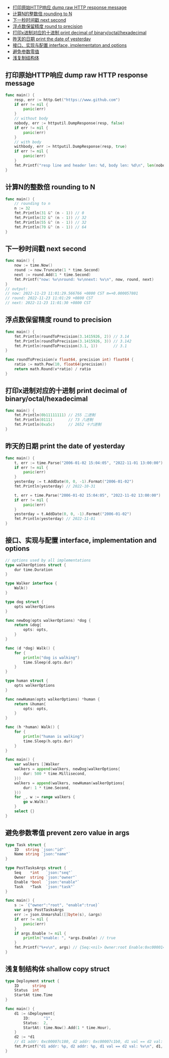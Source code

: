 - [打印原始HTTP响应 dump raw HTTP response message](#打印原始http响应-dump-raw-http-response-message)
- [计算N的整数倍 rounding to N](#计算n的整数倍-rounding-to-n)
- [下一秒时间戳 next second](#下一秒时间戳-next-second)
- [浮点数保留精度 round to precision](#浮点数保留精度-round-to-precision)
- [打印x进制对应的十进制 print decimal of binary/octal/hexadecimal](#打印x进制对应的十进制-print-decimal-of-binaryoctalhexadecimal)
- [昨天的日期 print the date of yesterday](#昨天的日期-print-the-date-of-yesterday)
- [接口、实现与配置 interface, implementaton and options](#接口实现与配置-interface-implementation-and-options)
- [避免参数零值](#避免参数零值-prevent-zero-value-in-args)
- [浅复制结构体](#避免参数零值-prevent-zero-value-in-args)


## 打印原始HTTP响应 dump raw HTTP response message

```go
func main() {
	resp, err := http.Get("https://www.github.com")
	if err != nil {
		panic(err)
	}
	// without body
	nobody, err := httputil.DumpResponse(resp, false)
	if err != nil {
		panic(err)
	}
	// with body
	withbody, err := httputil.DumpResponse(resp, true)
	if err != nil {
		panic(err)
	}
	fmt.Printf("resp line and header len: %d, body len: %d\n", len(nobody), len(withbody))
}
```

## 计算N的整数倍 rounding to N

```go
func main() {
	// rounding to n
	n := 32
	fmt.Println(31 &^ (n - 1)) // 0
	fmt.Println(32 &^ (n - 1)) // 32
	fmt.Println(55 &^ (n - 1)) // 32
	fmt.Println(70 &^ (n - 1)) // 64
}
```

## 下一秒时间戳 next second

```go
func main() {
	now := time.Now()
	round := now.Truncate(1 * time.Second)
	next := round.Add(1 * time.Second)
	fmt.Printf("now: %v\nround: %v\nnext: %v\n", now, round, next)
}
// output:
// now: 2022-11-23 11:01:29.566766 +0800 CST m=+0.000057801
// round: 2022-11-23 11:01:29 +0800 CST
// next: 2022-11-23 11:01:30 +0800 CST
```

## 浮点数保留精度 round to precision

```go
func main() {
	fmt.Println(roundToPrecision(3.1415926, 2)) // 3.14
	fmt.Println(roundToPrecision(3.1415926, 3)) // 3.142
	fmt.Println(roundToPrecision(3.1, 1))       // 3.1
}

func roundToPrecision(v float64, precision int) float64 {
	ratio := math.Pow(10, float64(precision))
	return math.Round(v*ratio) / ratio
}
```

## 打印x进制对应的十进制 print decimal of binary/octal/hexadecimal

```go
func main() {
	fmt.Println(0b11111111) // 255 二进制
	fmt.Println(0111)       // 73 八进制
	fmt.Println(0xa5c)      // 2652 十六进制
}
```

## 昨天的日期 print the date of yesterday

```go
func main() {
	t, err := time.Parse("2006-01-02 15:04:05", "2022-11-01 13:00:00")
	if err != nil {
		panic(err)
	}
	yesterday := t.AddDate(0, 0, -1).Format("2006-01-02")
	fmt.Println(yesterday) // 2022-10-31

	t, err = time.Parse("2006-01-02 15:04:05", "2022-11-02 13:00:00")
	if err != nil {
		panic(err)
	}
	yesterday = t.AddDate(0, 0, -1).Format("2006-01-02")
	fmt.Println(yesterday) // 2022-11-01
}
```

## 接口、实现与配置 interface, implementation and options

```go
// options used by all implementations
type walkerOptions struct {
	dur time.Duration
}

type Walker interface {
	Walk()
}

type dog struct {
	opts walkerOptions
}

func newDog(opts walkerOptions) *dog {
	return &dog{
		opts: opts,
	}
}

func (d *dog) Walk() {
	for {
		println("dog is walking")
		time.Sleep(d.opts.dur)
	}
}

type human struct {
	opts walkerOptions
}

func newHuman(opts walkerOptions) *human {
	return &human{
		opts: opts,
	}
}

func (h *human) Walk() {
	for {
		println("human is walking")
		time.Sleep(h.opts.dur)
	}
}

func main() {
	var walkers []Walker
	walkers = append(walkers, newDog(walkerOptions{
		dur: 500 * time.Millisecond,
	}))
	walkers = append(walkers, newHuman(walkerOptions{
		dur: 1 * time.Second,
	}))
	for _, w := range walkers {
		go w.Walk()
	}
	select {}
}
```

## 避免参数零值 prevent zero value in args

```go
type Task struct {
	ID   string `json:"id"`
	Name string `json:"name"`
}

type PostTasksArgs struct {
	Seq    *int   `json:"seq"`
	Owner  string `json:"owner"`
	Enable *bool  `json:"enable"`
	Task   *Task  `json:"task"`
}

func main() {
	s := `{"owner":"root", "enable":true}`
	var args PostTasksArgs
	err := json.Unmarshal([]byte(s), &args)
	if err != nil {
		panic(err)
	}
	if args.Enable != nil {
		println("enable: ", *args.Enable) // true
	}
	fmt.Printf("%+v\n", args) // {Seq:<nil> Owner:root Enable:0xc00001428c Task:<nil>}
}

```

## 浅复制结构体 shallow copy struct

```go
type Deployment struct {
	ID      string
	Status  int
	StartAt time.Time
}

func main() {
	d1 := &Deployment{
		ID:      "1",
		Status:  2,
		StartAt: time.Now().Add(1 * time.Hour),
	}
	d2 := *d1
	// d1 addr: 0xc00007c180, d2 addr: 0xc00007c1b0, d1 val == d2 val: true
	fmt.Printf("d1 addr: %p, d2 addr: %p, d1 val == d2 val: %v\n", d1, &d2, *d1 == d2)
}
```